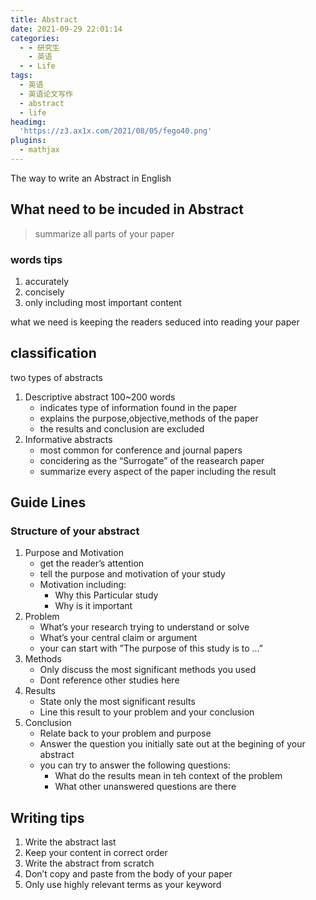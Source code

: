 ```yaml
---
title: Abstract
date: 2021-09-29 22:01:14
categories:
  - - 研究生
    - 英语
  - - Life
tags:
  - 英语
  - 英语论文写作
  - abstract
  - life
headimg:
  'https://z3.ax1x.com/2021/08/05/fego40.png'
plugins:
  - mathjax
---
```

The way to write an Abstract in English
<!-- more -->
## What need to be incuded in Abstract

> summarize all parts of your paper

### words tips

1. accurately
2. concisely
3. only including most important content

what we need is keeping the readers seduced into reading your paper

## classification

two types of abstracts

1. Descriptive abstract 100~200 words
   - indicates type of information found in the paper
   - explains the purpose,objective,methods of the paper
   - the results and conclusion are excluded
2. Informative abstracts
   - most common for conference and journal papers
   - concidering as the “Surrogate” of the reasearch paper
   - summarize every aspect of the paper including the result

## Guide Lines

### Structure of your abstract

1. Purpose and Motivation
   - get the reader’s attention
   - tell the purpose and motivation of your study
   - Motivation including:
     - Why this Particular study
     - Why is it important
2. Problem
   - What’s your research trying to understand or solve
   - What’s your central claim or argument
   - your can start with ”The purpose of this study is to …”
3. Methods
   - Only discuss the most significant methods you used
   - Dont reference other studies here
4. Results
   - State only the most significant results
   - Line this result to your problem and your conclusion
5. Conclusion
   - Relate back to your problem and purpose
   - Answer the question you initially sate out at the begining of your abstract 
   - you can try to answer the following questions:
     - What do the results mean in teh context of the problem
     - What other unanswered questions are there

## Writing tips

1. Write the abstract last
2. Keep your content in correct order
3. Write the abstract from scratch
4. Don’t copy and paste from the body of your paper
5. Only use highly relevant terms as your keyword

